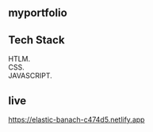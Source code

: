 ## myportfolio

## Tech Stack
HTLM.   
CSS.   
JAVASCRIPT.    

## live
https://elastic-banach-c474d5.netlify.app
